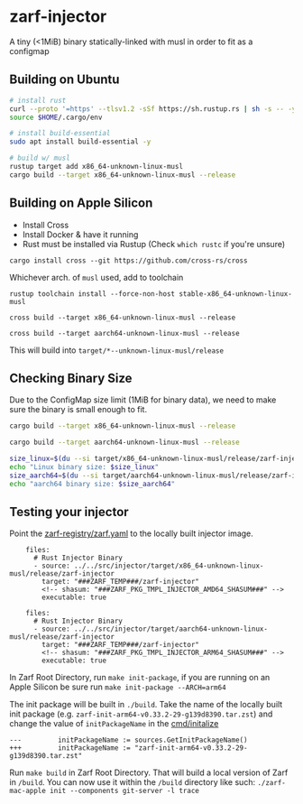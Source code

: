 
# zarf-injector

A tiny (<1MiB) binary statically-linked with musl in order to fit as a configmap

## Building on Ubuntu

```bash
# install rust
curl --proto '=https' --tlsv1.2 -sSf https://sh.rustup.rs | sh -s -- -y --no-modify-path
source $HOME/.cargo/env

# install build-essential
sudo apt install build-essential -y

# build w/ musl
rustup target add x86_64-unknown-linux-musl
cargo build --target x86_64-unknown-linux-musl --release
```

## Building on Apple Silicon 

* Install Cross
* Install Docker & have it running
* Rust must be installed via Rustup (Check `which rustc` if you're unsure)

```
cargo install cross --git https://github.com/cross-rs/cross
```

Whichever arch. of `musl` used, add to toolchain
```
rustup toolchain install --force-non-host stable-x86_64-unknown-linux-musl
```
```
cross build --target x86_64-unknown-linux-musl --release

cross build --target aarch64-unknown-linux-musl --release
```

This will build into `target/*--unknown-linux-musl/release`



## Checking Binary Size

Due to the ConfigMap size limit (1MiB for binary data), we need to make sure the binary is small enough to fit.

```bash
cargo build --target x86_64-unknown-linux-musl --release

cargo build --target aarch64-unknown-linux-musl --release

size_linux=$(du --si target/x86_64-unknown-linux-musl/release/zarf-injector | cut -f1)
echo "Linux binary size: $size_linux"
size_aarch64=$(du --si target/aarch64-unknown-linux-musl/release/zarf-injector | cut -f1)
echo "aarch64 binary size: $size_aarch64"
```

## Testing your injector

Point the [zarf-registry/zarf.yaml](../../packages/zarf-registry/zarf.yaml) to
the locally built injector image.

```
    files:
      # Rust Injector Binary
      - source: ../../src/injector/target/x86_64-unknown-linux-musl/release/zarf-injector
        target: "###ZARF_TEMP###/zarf-injector"
        <!-- shasum: "###ZARF_PKG_TMPL_INJECTOR_AMD64_SHASUM###" -->
        executable: true

    files:
      # Rust Injector Binary
      - source: ../../src/injector/target/aarch64-unknown-linux-musl/release/zarf-injector
        target: "###ZARF_TEMP###/zarf-injector"
        <!-- shasum: "###ZARF_PKG_TMPL_INJECTOR_ARM64_SHASUM###" -->
        executable: true
```

In Zarf Root Directory, run `make init-package`, if you are running on an Apple Silicon
be sure run `make init-package --ARCH=arm64`

The init package will be built in `./build`. Take the name of the locally
built init package (e.g. `zarf-init-arm64-v0.33.2-29-g139d8390.tar.zst`)
and change the value of `initPackageName` in the [cmd/initalize](../../src/cmd/initialize.go)

```
--- 		initPackageName := sources.GetInitPackageName()
+++ 		initPackageName := "zarf-init-arm64-v0.33.2-29-g139d8390.tar.zst"
```

Run `make build` in Zarf Root Directory. That will build a local version of 
Zarf in `/build`. You can now use it within the `/build` directory like such:
`./zarf-mac-apple init --components git-server -l trace`

